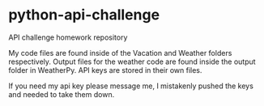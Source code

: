 # python-api-challenge
API challenge homework repository 

My code files are found inside of the Vacation and Weather folders respectively. Output files for the weather code are found inside the output folder in WeatherPy. API keys are stored in their own files. 

If you need my api key please message me, I mistakenly pushed the keys and needed to take them down. 
